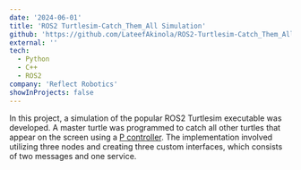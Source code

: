 ```yaml
---
date: '2024-06-01'
title: 'ROS2 Turtlesim-Catch_Them_All Simulation'
github: 'https://github.com/LateefAkinola/ROS2-Turtlesim-Catch_Them_All-Project'
external: ''
tech:
  - Python
  - C++
  - ROS2
company: 'Reflect Robotics'
showInProjects: false
---
```


In this project, a simulation of the popular ROS2 Turtlesim executable was developed. A master turtle was programmed to catch all other turtles that appear on the screen using a [P controller](). The implementation involved utilizing three nodes and creating three custom interfaces, which consists of two messages and one service.
